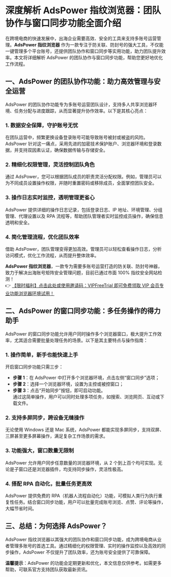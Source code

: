# 深度解析 AdsPower 指纹浏览器：团队协作与窗口同步功能全面介绍

在跨境电商的快速发展中，出海企业需要高效、安全的工具来支持多账号运营管理。**AdsPower 指纹浏览器** 作为一款专注于防关联、防封号的强大工具，不仅能一键管理多个平台账号，还提供团队协作和窗口同步等实用功能，助力团队提升效率。本文将详细解析 AdsPower 的团队协作与窗口同步功能，帮助您更好地优化工作流程。

## 一、AdsPower 的团队协作功能：助力高效管理与安全运营

AdsPower 的团队协作功能专为多账号运营团队设计，支持多人共享浏览器环境、任务分配与进度跟踪，从而显著提升协作效率。以下是其核心亮点：

### 1. 数据安全保障，守护账号无忧  
在团队运营中，频繁更换设备登录账号可能导致账号被封或被盗的风险。AdsPower 针对这一痛点，采用先进的加密技术保护账户、浏览器环境和登录数据，并支持双因素认证，确保数据传输与存储安全。

### 2. 精细化权限管理，灵活控制团队角色  
通过 AdsPower，您可以根据团队成员的职责灵活分配权限。例如，管理员可以为不同成员设置操作权限，并随时重置密码或移除成员，全面掌控团队安全。

### 3. 操作日志实时监控，透明管理更省心  
AdsPower 提供详细的操作日志记录，包括登录日志、IP 地址、环境管理、分组管理、代理设置以及 RPA 流程等，帮助团队管理者实时监控成员操作，确保信息透明和安全。

### 4. 简化管理流程，优化团队效率  
借助 AdsPower，团队管理变得更加高效。管理员可以轻松查看操作日志，分析访问模式，优化工作流程，从而提升整体效率。

**AdsPower 指纹浏览器**，一款专为需要多账号运营打造的防关联、防封号神器，致力于解决出海账号矩阵安全管理问题，目前已通过市面 100% 指纹安全网站检测！  
👉 [【限时福利】点击此处或使用邀请码：VIPFreeTrial 即可免费领取 VIP 会员专业功能浏览器环境试用！](https://bit.ly/adspower_free)

## 二、AdsPower 的窗口同步功能：多任务操作的得力助手

AdsPower 的窗口同步功能允许用户同时操作多个浏览器窗口，极大提升工作效率，尤其适合需要批量处理任务的场景。以下是其主要特点与操作指南：

### 1. 操作简单，新手也能快速上手  
开启窗口同步功能只需三步：  
- **步骤 1**：在 AdsPower 中打开多个浏览器环境，点击左侧“窗口同步”选项；  
- **步骤 2**：选择一个浏览器环境，设置为主控或被控窗口；  
- **步骤 3**：点击“开始同步”按钮，即可启动功能。  
通过这简单操作，用户可以同时处理多项任务，如搜索、浏览网页、互动或下载文件。

### 2. 支持多屏同步，跨设备无缝操作  
无论使用 Windows 还是 Mac 系统，AdsPower 都能实现多屏同步，支持双屏、三屏甚至更多屏幕操作，满足复杂工作场景的需求。

### 3. 功能强大，窗口数量无限制  
AdsPower 允许用户同步任意数量的浏览器环境，从 2 个到上百个均可实现。无论是子窗口还是浏览器插件，均支持同步操作，灵活性极高。

### 4. 搭配 RPA 自动化，批量任务更高效  
AdsPower 提供免费的 RPA（机器人流程自动化）功能，可模拟人类行为执行重复性任务。结合窗口同步功能，用户可以批量完成账号浏览、点赞、评论等操作，大幅节省时间。

## 三、总结：为何选择 AdsPower？

AdsPower 指纹浏览器以其强大的团队协作和窗口同步功能，成为跨境电商从业者管理多账号的首选工具。通过精细化的权限管理、实时的操作监控以及高效的同步操作，AdsPower 不仅提升了团队效率，还为账号安全提供了可靠保障。

**温馨提示**：AdsPower 的功能会定期更新和优化，本文信息仅供参考。如需更多帮助，可联系官方支持团队获取最新资讯。